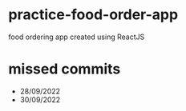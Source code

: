 # practice-food-order-app
 food ordering app created using ReactJS

# missed commits
- 28/09/2022
- 30/09/2022
